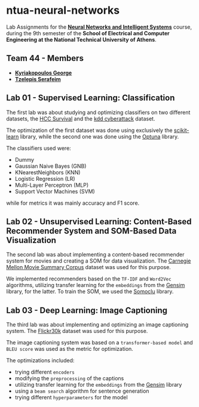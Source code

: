 # ntua-neural-networks

Lab Assignments for the [**Neural Networks and Intelligent Systems**](https://www.ece.ntua.gr/en/undergraduate/courses/3319) course, during the 9th semester of the **School of Electrical and Computer Engineering at the National Technical University of Athens**.

## Team 44 - Members

- [**Kyriakopoulos George**](https://github.com/geokyr)
- [**Tzelepis Serafeim**](https://github.com/sertze)

## Lab 01 - Supervised Learning: Classification

The first lab was about studying and optimizing classifiers on two different datasets, the [HCC Survival](https://archive.ics.uci.edu/ml/datasets/HCC+Survival) and the [kdd cyberattack](https://www.kaggle.com/datasets/slashtea/kdd-cyberattack) dataset.

The optimization of the first dataset was done using exclusively the [scikit-learn](https://scikit-learn.org/stable/) library, while the second one was done using the [Optuna](https://optuna.org/) library.

The classifiers used were:

- Dummy
- Gaussian Naive Bayes (GNB)
- KNearestNeighbors (KNN)
- Logistic Regression (LR)
- Multi-Layer Perceptron (MLP)
- Support Vector Machines (SVM)

while for metrics it was mainly accuracy and F1 score.

## Lab 02 - Unsupervised Learning: Content-Based Recommender System and SOM-Based Data Visualization

The second lab was about implementing a content-based recommender system for movies and creating a SOM for data visualization. The [Carnegie Mellon Movie Summary Corpus](http://www.cs.cmu.edu/~ark/personas/) dataset was used for this purpose. 

We implemented recommenders based on the `TF-IDF` and `Word2Vec` algorithms, utilizing transfer learning for the `embeddings` from the [Gensim](https://radimrehurek.com/gensim/models/word2vec.html) library, for the latter. To train the SOM, we used the [Somoclu](https://somoclu.readthedocs.io/en/stable/index.html/) library.

## Lab 03 - Deep Learning: Image Captioning

The third lab was about implementing and optimizing an image captioning system. The [Flickr30k](https://www.kaggle.com/hsankesara/flickr-image-dataset) dataset was used for this purpose.

The image captioning system was based on a `transformer-based model` and `BLEU score` was used as the metric for optimization.

The optimizations included:

- trying different `encoders`
- modifying the `preprocessing` of the captions
- utilizing transfer learning for the `embeddings` from the [Gensim](https://radimrehurek.com/gensim/models/word2vec.html) library
- using a `beam search` algorithm for sentence generation
- trying different `hyperparameters` for the model
